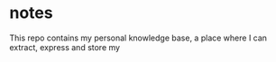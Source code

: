 # notes
This repo contains my personal knowledge base, a place where I can extract, express and store my 
<!--stackedit_data:
eyJoaXN0b3J5IjpbLTU0ODk4MDkzM119
-->